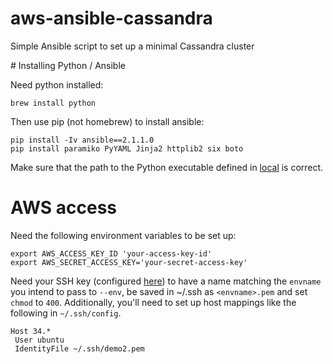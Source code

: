 # aws-ansible-cassandra
Simple Ansible script to set up a minimal Cassandra cluster

# Installing Python / Ansible

Need python installed:

    brew install python

Then use pip (not homebrew) to install ansible:

    pip install -Iv ansible==2.1.1.0
    pip install paramiko PyYAML Jinja2 httplib2 six boto

Make sure that the path to the Python executable defined in [local](local) is correct.

# AWS access

Need the following environment variables to be set up:

    export AWS_ACCESS_KEY_ID 'your-access-key-id'
    export AWS_SECRET_ACCESS_KEY='your-secret-access-key'

Need your SSH key (configured [here](https://eu-west-1.console.aws.amazon.com/ec2/v2/home?region=eu-west-1#KeyPairs:sort=keyName))
to have a name matching the `envname` you intend to pass to `--env`, be saved in ~/.ssh as `<envname>.pem` and set
`chmod` to `400`.  Additionally, you'll need to set up host mappings like the following in `~/.ssh/config`.

    Host 34.*
     User ubuntu
     IdentityFile ~/.ssh/demo2.pem
